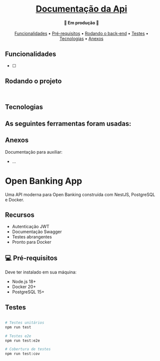 <h1 align="center">
    <a href="#" alt=""> Documentação da Api </a>
</h1>

<h4 align="center">
	🚧 Em produção 🚧
</h4>

<p align="center">
 <a href="#funcionalidades">Funcionalidades</a> • 
 <a href="#pré-requisitos">Pré-requisitos</a> •
 <a href="#rodando-o-projeto">Rodando o back-end</a> •
 <a href="#testes">Testes</a> •
 <a href="#tecnologias">Tecnologias</a> •
 <a href="#anexos">Anexos</a>
</p>

## Funcionalidades
- [ ] 


## Rodando o projeto
```bash



```

## Tecnologias
As seguintes ferramentas foram usadas:
- 

## Anexos
Documentação para auxiliar:
* ...

# Open Banking App

Uma API moderna para Open Banking construída com NestJS, PostgreSQL e Docker.

## Recursos

- Autenticação JWT
- Documentação Swagger
- Testes abrangentes
- Pronto para Docker

## 💻 Pré-requisitos
Deve ter instalado em sua máquina: 
- Node.js 18+
- Docker 20+
- PostgreSQL 15+

## Testes
```bash

# Testes unitários
npm run test

# Testes e2e
npm run test:e2e

# Cobertura de testes
npm run test:cov

```
